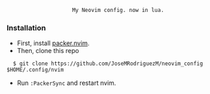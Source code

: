 

<div align="center">

   <code>My Neovim config. now in lua.</code>

</div>



### Installation

   * First, install [packer.nvim](https://github.com/wbthomason/packer.nvim).
   * Then, clone this repo 
   ```
     $ git clone https://github.com/JoseMRodriguezM/neovim_config $HOME/.config/nvim
   ```
   * Run `:PackerSync` and restart nvim.
